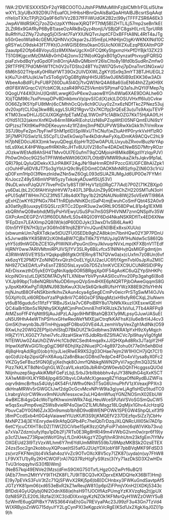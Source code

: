 !WA:2!DV1ESXXX5DrF2qYRBCOOTOJJtshFPMMuMIIhFzjblCMh1rF0LsI5UtwwXYL3(yUBxX92D9U7rEuafOL)HHbsHBnrQnAlsBalQaAHtAlBJBcsrtSqAAqtnYeI(oTXXcTPjPj2iQa9F6d1VVz2B37fFFiWUdGK2B2z(99y(TFFFZSR6A6Ek3JwpAVWdRSKCj7zoZQv)zpXYfNswXjRQTPT7tMj5B)ZHTLILj57mp2seBn1kE(2LZtR6x9GAfRyP6ByB1)aseOzARkBsQyz4tonjUVSBjQFC8gsH)LrrILTprUIR88uRfhYu2ZNy72uhpg5jO(5nkt7FaYXIUNQTvrJsptCFDxBFFtA8NL4RtT4aJTgb50rGeoIWla94cGEMUQHNVx)Okpar2sJ35mEpLHNHIjnO)gKrWKNXlNd10CgRSYwLO9dsk43fT7FKt(OJnWGI5E6tts0kanOSUicNXWZXuEzqPBXAltnPGP2aautp62Ofp64BVoyuS)z8MXNwUgcXnGFCQtKyStgxmzHxPfDYBjk13ZX23T51G9KjgcxtMzDMABv0rhD4j2onv321Nl)oKQgIxB01gOynzatPtvxyglFQRSQpiaFzlvbdBqYydGpd0F)n8OrnjAABvQMbimY26lsCIto8y18fd0bSudRnZmfw02RfTFfPE7PdOMHWTfCh0V2oTDSto24BTYo2Wll7Q5vtvj7pDnaTnrt3NGxwU6M6hS02THpsKy0HRlaYWT39Ox2UIVDXWLZgKY(lSx9q3mYT3BTJHUEGL2k)Ku7Ur4fUu)kUwTxSTo6gVOgGBfgWqHH5U85lw0J6N5lB9zEKK36w3ADiWbeeAoBdlFLPsFU8PZ60DuA5l4Oj7tvQW)NrQ4A68a6((oEN64hhZZpKH9Xdt0F8XWGrqcCVjYcbKC9LszaR49PiGZ5VkmbVSPjmaFQ3a1sJhQYI(FMep7q0QogUY44X0UnU(lQnWLwwgKGvP6xw2uaowBYGh4WIa6XAE9DOALhe6OX)ijTQM98c7sxPimxpDPv8DnkbmxVp)pvS(Cd(X)zk)LDOSUVHxff6Iul)Cvkw0O66Zp1K5YpFU8tMn)6cCMhhOcQ(v8ch9CUuy0zZnx6zNDfTkcZPNez53ujdv20xpf(CLIOaj3kw8BLsgyLSUR21Rgvv12x7KClfpj3rQEsE3u(uTs9AxjuTEVPKTM03xwDH(JJSCiUXGKghfpETaMZqL1IWOnP1c1ABlkOZG7KkT5HjAA0fLHr0Yd51(32(akmrXnfKQv84rm18KeR(EohzUzN8sPZopWtEI05NFQmtEUNi9zYQIP)zszTKlt9KwPIhDEKeuynn4z1IfZdmj3mPNDUPVWSRwXkGkk1h7iVmRxw3S7J9byFe2pn7byFiwFShM1ptID)SpiWxUThCNuf(wZIuAHfP0ryrkVxHf1zRO3Fj7MPI7GSwIz1iLS5CpTLI2wEkGwipTw4kDdnAwFyXqJDmKA9ACQvC2hL9H7jbNED0ciJ6X3)mk1wyuQDegL6)pHrTt2Dw0APUlLUxyubZRvovlBuzNrYAptdLs9XeLK4HPWquefHRKhRcJHTv8UU(V2)8oTw4DADeENwB5D7MtryROzrJOzkwWEtAd9AhSH4TMvv0UI7EGufmT9qCQMjoisH8MikdBKgzllYzlqyPJV)Ph0wOh0oc9G25oTPFIWt6eNWt06OXI7LOtbtBVMWR9ukaZikfsJqkv9fp1aLQR)79pLQyluQIDekvX3JrPA8KF2AgJNr19aHrmRDhFPzccGXUGFCBhA)Zpk1c)OuhHFu6DV8JT7So3gYbUrQ9c9iyEDGmtCOAOKMnNRSzfrpZ(N6O3c1rVJqD0Fxm1Hp0(3fNmzInldwZNn5wZ6OgL093dSUAZRJMgJd6UP0Oe7FYMrlKnJoczZ49y5X6mVtPW5yzyTxkokyADuwfI5Uj53V)(NuDLwivxPJqQUY7IivePnDx1y8ST(9FHyV1zl)j0RgC77iAd)7P0Z(71KZBXjp0ys6DaL(bL2)C6fAHtVqhHtVW7z407L3PBuUnZ9y9DHtChZH220SMTuN3oHePU)5qMTWHm7iCiZ3fNSTJ8s4dIXTtpy1b22tQNAUNo8IWj25oVEeWTl986AgExHZ(wKY62PNGx7R4TfnRDjdvNhiKDc(GaP4)mjEwuhCoSmFQbt4S2A0x9a30at9yjB(uuxpyElSQSLrz(RTCc2DpnR3uw2w0RtL9O58DPwL81p4g1EXM8xbQRhfwQ08wbhd(MSyPsHVEwyUSuSPoi7mS0SPHlVNM7znnQNSpIfv35WGXPcAmDEGPZrVl3ff60DUMxfLS0s4RQ(O9Y6Dd4NkaNSKRDflTx4ED6XNw1FEpDzn7LEAXlmp2Q8(W)k(dP60DDJyk(33wxD1vSBi6LAwK)(0tn5fYFEN7H3j((yr3G6fn081tnj8ZBYVrrJQunEN)IBiEx8xsiXUUo)(xbwumkUm7qRXTdk(w5tDUZFU0SEDb9ghZA8bk(m7IbnHQw02Y3P7PDnUk5Jvrwd8kYK85BW2cK0h6aBW7CjBxTl6k7SYfdUyJqGW1HuNdw5cS86(QbyhY5(d9nWGDbZCE1GlyPIWiNXvPpuGn(0nyJlkIvuqrNVxLmp(KFXB)nV1TEdfHjRNY0ww7ARIVMtmiRPUIVSj1YV3SLRy6BiLvfcx51NINHvjtQsMlGFgdmtj(m43RWnWl5VE1fSSxYQqkpqB6fgtkOt1ERny8TN7QVw0a)x(cUxfm7z08Un(6vfxk6zqYE2PMDYZoNINDfxvQIrzhOoELYgUU2acUC6f)fXgmTvbl0sJpXuZM(CNH9Z7CkEDAfLvPxEsnTZB5D5lsLxysGb7D5Zs1mKVCEXC9UCUNRISlD(PRyAErDisxwzthD5ykE0YGgNnXqdp0OR5BRgqXp0IF54gAoKC6uQZYpShHKPcklcpiNOirs(utLDjK5DM7ADyNTLXNibwYbVPynAASl0cuYnv20Pp3gahg6(8o8VXJp99bp(To8eNQRbVNuOD6myoQVpSm4HXE6pNQRTPjbOAweGqqmS8GyJIpsKbKKwPgTiRjMNJ983bKwuX3UeSk6QrlkdRUfsHYWzX88E9i2flsYHhNmjNJnutB8OFeNSKbinfkihvZkAun4cya4gSegECmPv0eicrPrSTgSwM14OJVs5GXpYc0Lxl60RDboYza1Pqk8nV7C46GsOFSNpgMz)xH9sfyR6CXqL2IuNwmyt6uB16gudu5c11IfzFY1RBxJSxUa7vC6PoiBRY8u17bNfkXkuzI(XEsxwlQEnHQC4iaBrt0bn5s1RjNhySKXgMCjmPmOmn87ntFKRUzkZk1sVluL7Tb4ARFPq9AtMZsoFfF4YqNtt9SjAuJdPzLAJgo9iHM1BtahQB3X1y9MLpsyGJuwUASuE(uN5U9HhA4eWThPSHvxGHwReoWeYMXEjaiCtrqfkKAFhsK(iIu6e8rtI4J4cv3GmSK(hwynb3bJ9TmHhjyaqdFO8bsG0VEd4JLzemhVbyVexZgh1AdlNk(O598XwLhz20WIQZEP1pl(vhlStqD7BkDUfZ1kGidbhws3WKRA1pYxH9zXyMqjchH9jZY)YLXG0ZY7shei7vfcJ9zaHSkwYi5JdbRbr8ZSfIiACVc7pI9hayVIg0fgMNTElWUw0Z4aUhDZWvHc1Cb(NtCSedt4mqa9xJJ(QHXpAd8Rx3JTa(pY2HFIHpwIXdfWxGlG1Icg0gjC96F6DhjIXp2iNiue)PCr4g8972ohu0t77e0h5ehB0id4lj8qHrqAd(Rg(0(ob(rh)yJLie(RlwER9XS2g03OHae7ejm2W1lH)CH7jiQt7C)1)qoG)dUz4p2ipsiQFnX6AuqJ2a8nBkacGD8nd7edpCe4FDo4xV(ysa8yX0Fc2VKZGySeFBsz5fGN0jEyjXe(hqk8OJmrfQNbkgNWN2PyVi7xgcjfm3Q325LMPizz7kKLKT8dNnGghGLWZcaVlLxkstGbJbR4hQtW0evbDQhTHcggssQUOdNIijnhuzep5kgvAkiKMbFGeFzLbjLSrbJ3rbIIbbbbhv4yiJY38NdhG4qXxK5CTXA1wMi8HXLKYRB4jIpg4lSOlbyvLOAxMcX)geaxg8ZYldqaOfNiRydBJZWFisoqrv9dmcBrftss54Udy)4K54FrUWfhv0Nn3T5sG6UmuPhfV1zXVeaxjPPXn3dkHnaMRWv5rGWGCtJwf2dgOcGcvMcvNPrW9la3g)ywLjAgflsHDz5tudTC0LIrabrgVo)rCW9kvx9mNUoN1essxcw2uLHQ4mWfuqYGNZNOSmX02EbUW4wBKC8i4gsQ4cWoTlpfKhwximiWRk74qLHeuWceSPJfaVSVoSGSmQuCW5w5qsSxuPmp6vejZ5Ws8vieRP4sOjwOZ1LMUMsgz18LQqMjix1Ghv4JcHzqIQPbuvCaDY0GN6ZJx3Dn9smsb1bhBD9vdBWENPOWk1SPEGW4ShpQLxif3f9)8mPCcdSxb4rt0G4pVaiawelYIUzKfJfl3S9(jKMQEfV237DEzfqvSiZz7jCbHvMxNPZ34j3EYiEnrydw49rAfqQGPb4Pc7helQbTrDzqJXLQNRcUIIl05kl7AD1p6etCYjcuCfXHT8cDZ(TlW(ZGCiVbe15pK9zz)QfyFoiP7xbIm)6qW)ViKb73vu)a7xVa7Zdzm)ufy)fqu1pDb2Fj7RTs0E3Rg8HR)49m4VWbG2ivm0w)rpr6f19)yp3cfZUweZ73Rpw)tWoYGhyLfLDnKHAigzYZDgf(hnR3hhUtm23kfgEm7IYMvOXGEUd23I9TzVzxWLhm6Y7m6YdlUmMRW559b7J9MpzMKBSk2OzsETEX24zs(5oc2gn2kobbuyXQPoae)tS)5afGJ2UqYDX(obY8F7pbBVqMKF9FdSD3zs(vrzFKFNmj)b)4Vk5ah4ozVvZc9OTvOXcX8V5cy7(ZK87(uyda)n(uy7FhW8LF9VXTU1)yRy2KHCWOlF)rA)7lQ37RzH(gFyS9Izs(3(Yy71azDkSD3X2wHDxTvU3rloqqyhviS3()fB)Wmj)(NeB57kqi49ENVe2(Mzs(dFmS9OXG750TxfLHgzOOZwPrf6uBQ1)(AEb77mm2MltYVY9ITHZK8FL7U9ITBCQ3vKXDprxEKMDQHeX36BIT)Hmj)E)9y7pEVkS3FuV3tZc71QjSFWvX2RKj5p6)bB)DCHnbxy3FWKuGndSavtpAf5JGTzYK81pm06(xd653eBxR2kZ1wReujW81()p6pIZiFPmjVXnH2)XDKj5343cBfIDd(4GyUQlybj0Nl2OdnX68(e)hsH9TfJOOlfIAzPUmgYzKXVzqNq2t(jpUX0zN8SPZLE20tL)8zfai2)XC3(idDIXxvigyKzNZOk1KFMsrQyH1IWZzOWtY5uB5zWmfE6ugQIPIBxY7WS3664VaEh)Gu7REVyaPAc23J99zF3u43Gn7TzVd4W(XRByjoZnWG715dyuYY2LgCynPX)3eKgpzkVcRgE(KSd1Jx2XgkXqJ0ZI)1p9)h